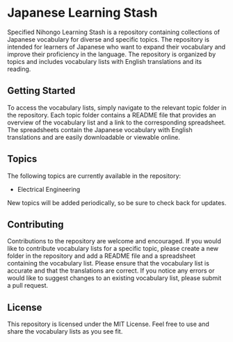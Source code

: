  
# Japanese Learning Stash
Specified Nihongo Learning Stash is a repository containing collections of Japanese vocabulary for diverse and specific topics. The repository is intended for learners of Japanese who want to expand their vocabulary and improve their proficiency in the language. The repository is organized by topics and includes vocabulary lists with English translations and its reading.

## Getting Started
To access the vocabulary lists, simply navigate to the relevant topic folder in the repository. Each topic folder contains a README file that provides an overview of the vocabulary list and a link to the corresponding spreadsheet. The spreadsheets contain the Japanese vocabulary with English translations and are easily downloadable or viewable online.

## Topics
The following topics are currently available in the repository:

- Electrical Engineering

New topics will be added periodically, so be sure to check back for updates.

## Contributing
Contributions to the repository are welcome and encouraged. If you would like to contribute vocabulary lists for a specific topic, please create a new folder in the repository and add a README file and a spreadsheet containing the vocabulary list. Please ensure that the vocabulary list is accurate and that the translations are correct. If you notice any errors or would like to suggest changes to an existing vocabulary list, please submit a pull request.

## License
This repository is licensed under the MIT License. Feel free to use and share the vocabulary lists as you see fit.



